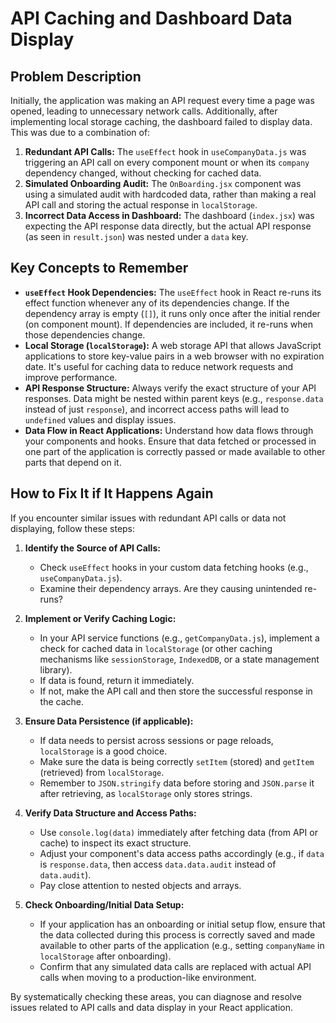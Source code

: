 # API Caching and Dashboard Data Display

## Problem Description

Initially, the application was making an API request every time a page was opened, leading to unnecessary network calls. Additionally, after implementing local storage caching, the dashboard failed to display data. This was due to a combination of:

1.  **Redundant API Calls:** The `useEffect` hook in `useCompanyData.js` was triggering an API call on every component mount or when its `company` dependency changed, without checking for cached data.
2.  **Simulated Onboarding Audit:** The `OnBoarding.jsx` component was using a simulated audit with hardcoded data, rather than making a real API call and storing the actual response in `localStorage`.
3.  **Incorrect Data Access in Dashboard:** The dashboard (`index.jsx`) was expecting the API response data directly, but the actual API response (as seen in `result.json`) was nested under a `data` key.

## Key Concepts to Remember

*   **`useEffect` Hook Dependencies:** The `useEffect` hook in React re-runs its effect function whenever any of its dependencies change. If the dependency array is empty (`[]`), it runs only once after the initial render (on component mount). If dependencies are included, it re-runs when those dependencies change.
*   **Local Storage (`localStorage`):** A web storage API that allows JavaScript applications to store key-value pairs in a web browser with no expiration date. It's useful for caching data to reduce network requests and improve performance.
*   **API Response Structure:** Always verify the exact structure of your API responses. Data might be nested within parent keys (e.g., `response.data` instead of just `response`), and incorrect access paths will lead to `undefined` values and display issues.
*   **Data Flow in React Applications:** Understand how data flows through your components and hooks. Ensure that data fetched or processed in one part of the application is correctly passed or made available to other parts that depend on it.

## How to Fix It if It Happens Again

If you encounter similar issues with redundant API calls or data not displaying, follow these steps:

1.  **Identify the Source of API Calls:**
    *   Check `useEffect` hooks in your custom data fetching hooks (e.g., `useCompanyData.js`).
    *   Examine their dependency arrays. Are they causing unintended re-runs?

2.  **Implement or Verify Caching Logic:**
    *   In your API service functions (e.g., `getCompanyData.js`), implement a check for cached data in `localStorage` (or other caching mechanisms like `sessionStorage`, `IndexedDB`, or a state management library).
    *   If data is found, return it immediately.
    *   If not, make the API call and then store the successful response in the cache.

3.  **Ensure Data Persistence (if applicable):**
    *   If data needs to persist across sessions or page reloads, `localStorage` is a good choice.
    *   Make sure the data is being correctly `setItem` (stored) and `getItem` (retrieved) from `localStorage`.
    *   Remember to `JSON.stringify` data before storing and `JSON.parse` it after retrieving, as `localStorage` only stores strings.

4.  **Verify Data Structure and Access Paths:**
    *   Use `console.log(data)` immediately after fetching data (from API or cache) to inspect its exact structure.
    *   Adjust your component's data access paths accordingly (e.g., if `data` is `response.data`, then access `data.data.audit` instead of `data.audit`).
    *   Pay close attention to nested objects and arrays.

5.  **Check Onboarding/Initial Data Setup:**
    *   If your application has an onboarding or initial setup flow, ensure that the data collected during this process is correctly saved and made available to other parts of the application (e.g., setting `companyName` in `localStorage` after onboarding).
    *   Confirm that any simulated data calls are replaced with actual API calls when moving to a production-like environment.

By systematically checking these areas, you can diagnose and resolve issues related to API calls and data display in your React application.